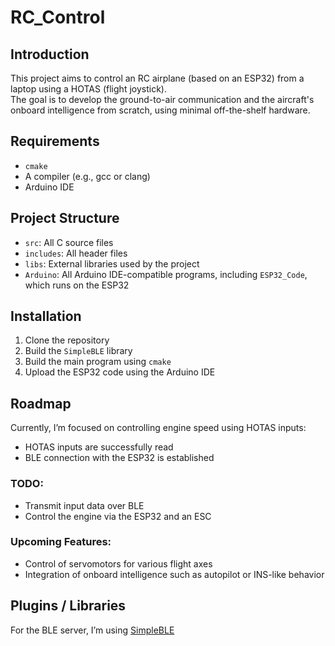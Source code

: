 # RC_Control

## Introduction

This project aims to control an RC airplane (based on an ESP32) from a laptop using a HOTAS (flight joystick).  
The goal is to develop the ground-to-air communication and the aircraft's onboard intelligence from scratch, using minimal off-the-shelf hardware.

## Requirements

- `cmake`
- A compiler (e.g., gcc or clang)
- Arduino IDE

## Project Structure

- `src`: All C source files  
- `includes`: All header files  
- `libs`: External libraries used by the project  
- `Arduino`: All Arduino IDE-compatible programs, including `ESP32_Code`, which runs on the ESP32

## Installation

1. Clone the repository  
2. Build the `SimpleBLE` library  
3. Build the main program using `cmake`  
4. Upload the ESP32 code using the Arduino IDE

## Roadmap

Currently, I’m focused on controlling engine speed using HOTAS inputs:

- HOTAS inputs are successfully read  
- BLE connection with the ESP32 is established

### TODO:

- Transmit input data over BLE  
- Control the engine via the ESP32 and an ESC  

### Upcoming Features:

- Control of servomotors for various flight axes  
- Integration of onboard intelligence such as autopilot or INS-like behavior

## Plugins / Libraries

For the BLE server, I’m using [SimpleBLE](https://github.com/simpleble/simpleble/discussions?discussions_q=is%3Aopen+)

